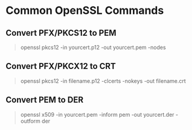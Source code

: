 # Common OpenSSL Commands

## Convert PFX/PKCS12 to PEM

> openssl pkcs12 -in yourcert.p12 -out yourcert.pem -nodes

## Convert PFX/PKCX12 to CRT
 > openssl pkcs12 -in filename.p12 -clcerts -nokeys -out filename.crt

## Convert PEM to DER

> openssl x509 -in yourcert.pem -inform pem -out yourcert.der -outform der

